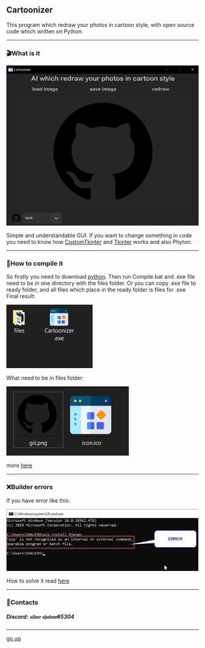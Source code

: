 <a id ="up"></a>

Cartoonizer
---
This program which redraw your photos in cartoon style, with open source code which written on Python.

***
### 🎬What is it
![LOGO](git/Screenshot.png)

Simple and understandable GUI.
If you want to change something in code you need to know how [CustomTkinter](https://github.com/TomSchimansky/CustomTkinter/wiki) and  [Tkinter](https://docs.python.org/3/library/tkinter.html) works and also Phyton.

---
### 🔨How to compile it
So firstly you need to download [python](https://www.python.org/downloads/). Then run Compile.bat and .exe file need to be in one directory with the files folder.
Or you can copy .exe file to ready folder, and all files which place in the ready folder is files for .exe
Final result:

![LOGO](git/Screenshot_1.png)

What need to be in files folder:

![LOGO](git/Screenshot_2.png)

more [here](https://github.com/TomSchimansky/CustomTkinter/wiki/Packaging)

---
### ❌Builder errors

If you have error like this:

![error](git/error.png)

How to solve it read [here](https://www.stechies.com/pip-not-recognized-internal-external-command/)

---
### 📲Contacts
##### __Discord: 𝔰𝔦𝔩𝔳𝔢𝔯 𝔰𝔥𝔞𝔡𝔬𝔴#5304__

---
[go up](#up)
